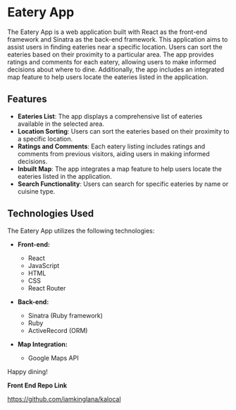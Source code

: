 # Eatery App

The Eatery App is a web application built with React as the front-end framework and Sinatra as the back-end framework. This application aims to assist users in finding eateries near a specific location. Users can sort the eateries based on their proximity to a particular area. The app provides ratings and comments for each eatery, allowing users to make informed decisions about where to dine. Additionally, the app includes an integrated map feature to help users locate the eateries listed in the application.

## Features

- **Eateries List**: The app displays a comprehensive list of eateries available in the selected area.
- **Location Sorting**: Users can sort the eateries based on their proximity to a specific location.
- **Ratings and Comments**: Each eatery listing includes ratings and comments from previous visitors, aiding users in making informed decisions.
- **Inbuilt Map**: The app integrates a map feature to help users locate the eateries listed in the application.
- **Search Functionality**: Users can search for specific eateries by name or cuisine type.

## Technologies Used

The Eatery App utilizes the following technologies:

- **Front-end:**
  - React
  - JavaScript
  - HTML
  - CSS
  - React Router

- **Back-end:**
  - Sinatra (Ruby framework)
  - Ruby
  - ActiveRecord (ORM)

- **Map Integration:**
  - Google Maps API



Happy dining!

**Front End Repo Link**

https://github.com/iamkinglana/kalocal
